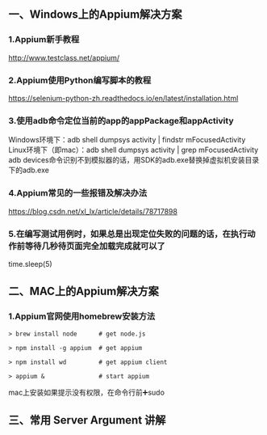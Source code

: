## 一、Windows上的Appium解决方案  
### 1.Appium新手教程  
http://www.testclass.net/appium/  
### 2.Appium使用Python编写脚本的教程  
https://selenium-python-zh.readthedocs.io/en/latest/installation.html  
### 3.使用adb命令定位当前的app的appPackage和appActivity  
Windows环境下：adb shell dumpsys activity | findstr mFocusedActivity  
Linux环境下（即mac）：adb shell dumpsys activity | grep mFocusedActivity  
adb devices命令识别不到模拟器的话，用SDK的adb.exe替换掉虚拟机安装目录下的adb.exe  
### 4.Appium常见的一些报错及解决办法  
https://blog.csdn.net/xl_lx/article/details/78717898  
### 5.在编写测试用例时，如果总是出现定位失败的问题的话，在执行动作前等待几秒待页面完全加载完成就可以了  
time.sleep(5)  
## 二、MAC上的Appium解决方案  
### 1.Appium官网使用homebrew安装方法  
```
> brew install node      # get node.js 

> npm install -g appium  # get appium 

> npm install wd         # get appium client 

> appium &               # start appium
```
mac上安装如果提示没有权限，在命令行前➕sudo 
## 三、常用 Server Argument 讲解  


